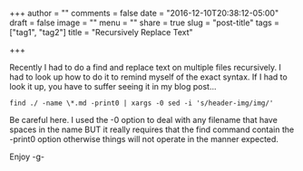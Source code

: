 +++
author = ""
comments = false
date = "2016-12-10T20:38:12-05:00"
draft = false
image = ""
menu = ""
share = true
slug = "post-title"
tags = ["tag1", "tag2"]
title = "Recursively Replace Text"

+++

Recently I had to do a find and replace text on multiple files recursively. I had to look up how to do it to remind myself of the exact syntax. If I had to look it up, you have to suffer seeing it in my blog post... <smile>

```
find ./ -name \*.md -print0 | xargs -0 sed -i 's/header-img/img/'
```

Be careful here. I used the -0 option to deal with any filename that have spaces in the name BUT it really requires that the find command contain the -print0 option otherwise things will not operate in the manner expected.
 
<!--more-->
Enjoy
-g-
